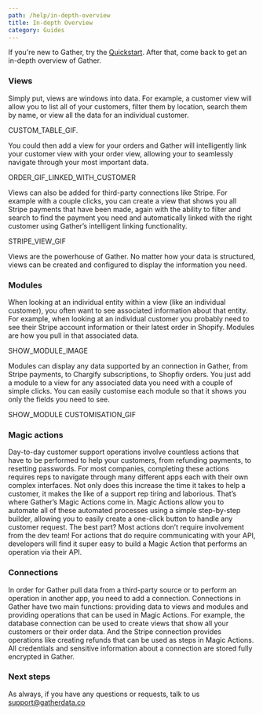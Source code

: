 ```yaml
---
path: /help/in-depth-overview
title: In-depth Overview
category: Guides
---
```


If you're new to Gather, try the [Quickstart](quickstart). After that, come back to get an in-depth overview of Gather.

### Views

Simply put, views are windows into data. For example, a customer view will allow you to list all of your customers, filter them by location, search them by name, or view all the data for an individual customer.

CUSTOM_TABLE_GIF.

You could then add a view for your orders and Gather will intelligently link your customer view with your order view, allowing your to seamlessly navigate through your most important data.

ORDER_GIF_LINKED_WITH_CUSTOMER

Views can also be added for third-party connections like Stripe. For example with a couple clicks, you can create a view that shows you all Stripe payments that have been made, again with the ability to filter and search to find the payment you need and automatically linked with the right customer using Gather’s intelligent linking functionality.

STRIPE_VIEW_GIF

Views are the powerhouse of Gather. No matter how your data is structured, views can be created and configured to display the information you need.

### Modules

When looking at an individual entity within a view (like an individual customer), you often want to see associated information about that entity. For example, when looking at an individual customer you probably need to see their Stripe account information or their latest order in Shopify. Modules are how you pull in that associated data.

SHOW_MODULE_IMAGE

Modules can display any data supported by an connection in Gather, from Stripe payments, to Chargify subscriptions, to Shopfiy orders. You just add a module to a view for any associated data you need with a couple of simple clicks. You can easily customise each module so that it shows you only the fields you need to see.

SHOW_MODULE CUSTOMISATION_GIF

### Magic actions

Day-to-day customer support operations involve countless actions that have to be performed to help your customers, from refunding payments, to resetting passwords. For most companies, completing these actions requires reps to navigate through many different apps each with their own complex interfaces. Not only does this increase the time it takes to help a customer, it makes the like of a support rep tiring and laborious. That’s where Gather’s Magic Actions come in. Magic Actions allow you to automate all of these automated processes using a simple step-by-step builder, allowing you to easily create a one-click button to handle any customer request. The best part? Most actions don’t require involvement from the dev team! For actions that do require communicating with your API, developers will find it super easy to build a Magic Action that performs an operation via their API.

### Connections

In order for Gather pull data from a third-party source or to perform an operation in another app, you need to add a connection. Connections in Gather have two main functions: providing data to views and modules and providing operations that can be used in Magic Actions. For example, the database connection can be used to create views that show all your customers or their order data. And the Stripe connection provides operations like creating refunds that can be used as steps in Magic Actions. All credentials and sensitive information about a connection are stored fully encrypted in Gather.

### Next steps

As always, if you have any questions or requests, talk to us [support@gatherdata.co](mailto:support@gatherdata.co)
